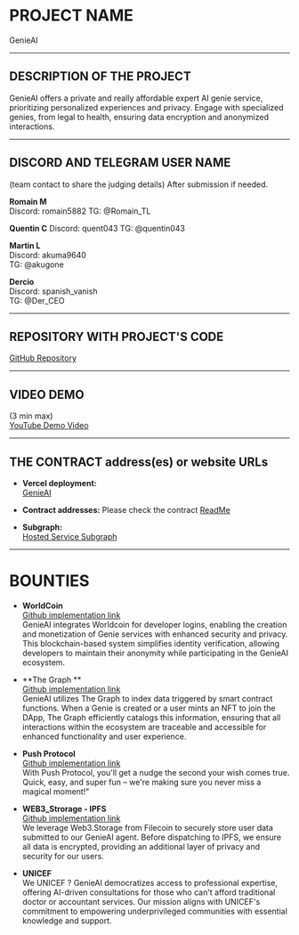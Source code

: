 # PROJECT NAME
GenieAI

---

## DESCRIPTION OF THE PROJECT
GenieAI offers a private and really affordable expert AI genie service, prioritizing personalized experiences and privacy. Engage with specialized genies, from legal to health, ensuring data encryption and anonymized interactions. 

---

## DISCORD AND TELEGRAM USER NAME
(team contact to share the judging details) After submission if needed.

**Romain M**  
Discord: romain5882
TG: @Romain_TL

**Quentin C** 
Discord: quent043 
TG: @quentin043

**Martin L**  
Discord: akuma9640  
TG: @akugone  

**Dercio**  
Discord: spanish_vanish  
TG: @Der_CEO  


---

## REPOSITORY WITH PROJECT'S CODE
[GitHub Repository]([https://github.com/martorian/quo-roma](https://github.com/orgs/GenieAI-Labs/repositories))

---

## VIDEO DEMO
(3 min max)  
[YouTube Demo Video]()

---

## THE CONTRACT address(es) or website URLs


- **Vercel deployment:**  
[GenieAI](https://genieai-zeta.vercel.app/)

- **Contract addresses:**
Please check the contract [ReadMe](https://github.com/GenieAI-Labs/core/blob/main/contracts/README.md)

- **Subgraph:**  
[Hosted Service Subgraph](https://api.studio.thegraph.com/query/58767/genie-ai/version/latest)

---

# BOUNTIES

- **WorldCoin**  
[Github implementation link](https://github.com/GenieAI-Labs/core/tree/main/dapp/src/components/worldcoin)  
GenieAI integrates Worldcoin for developer logins, enabling the creation and monetization of Genie services with enhanced security and     privacy. This blockchain-based system simplifies identity verification, allowing developers to maintain their anonymity while participating in the GenieAI ecosystem.

- **The Graph **  
[Github implementation link](https://github.com/GenieAI-Labs/core/tree/main/subgraph)  
GenieAI utilizes The Graph to index data triggered by smart contract functions. When a Genie is created or a user mints an NFT to join the DApp, The Graph efficiently catalogs this information, ensuring that all interactions within the ecosystem are traceable and accessible for enhanced functionality and user experience.

- **Push Protocol**  
[Github implementation link](https://github.com/GenieAI-Labs/core/tree/main/dapp/src/components/push)  
With Push Protocol, you'll get a nudge the second your wish comes true. Quick, easy, and super fun – we're making sure you never miss a magical moment!"

- **WEB3_Strorage - IPFS**  
[Github implementation link](#)  
We leverage Web3.Storage from Filecoin to securely store user data submitted to our GenieAI agent. Before dispatching to IPFS, we ensure all data is encrypted, providing an additional layer of privacy and security for our users.

- **UNICEF**  
We UNICEF ? GenieAI democratizes access to professional expertise, offering AI-driven consultations for those who can't afford traditional doctor or accountant services. Our mission aligns with UNICEF's commitment to empowering underprivileged communities with essential knowledge and support.

 



